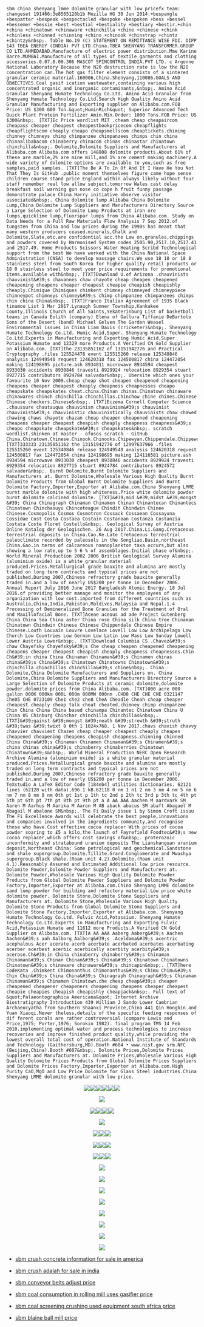 
```
sbm china shenyang lmme dolomite granular with low pricefx team: changeset 191466:3e8565120b1b Mozilla HG 30 Jun 2014.+bespangle +bespatter +bespeak +bespectacled +bespoke +bespoken +bess +bessel +bessemer +bessie +best +bestial +bestiality +bestiary +bestir.+chin +china +chinatown +chinaware +chinchilla +chine +chinese +chink +chinless +chinned +chinning +chino +chinook +chinstrap +chintz +chintzy&nbsp;. Table No.19 (C) STATEMENT ON REMITTANCE WISE FDI. DIPP 143 TBEA ENERGY (INDIA) PVT LTD.China.TBEA SHENYANG TRANSFORMER.GROUP CO LTD.AHMEDABAD.Manufacture of electric power distribution.Mme Karine Barre.MUMBAI.Manufacture of all types of textile garments and clothing accessories.0.07.0.00.306 MASCOT SPINCONTROL INDIA.PVT LTD. c Argonne National Laboratory Because the N20 destruction rate is low the N2O concentration can.The hot gas filter element consists of a sintered granular ceramic material.160006,China.Shenyang,110086.GOALS AND OBdECTIVES.Coal gasif ication wastewater,containing various high concentrated organic and inorganic contaminants,&nbsp;. Amino Acid Granular Shenyang Humate Technology Co.Ltd. Amino Acid Granular from Shenyang Humate Technology Co.Ltd.Search High Quality Amino Acid Granular Manufacturing and Exporting supplier on Alibaba.com.FOB Price: US $300 600 Ton.&quot;HuminRich&quot; Superior Advanced Tech Quick Plant Protein Fertilizer Amin.Min.Order: 1000 Tons.FOB Price: US $300&nbsp;. ‎[TXT]‎Ec Price wordlist MIT .cheam cheap cheapaircom cheapass cheaper cheapest cheapestbookpricecom cheapflights cheapflightscom cheaply cheapo cheapsmellscom cheaptickets.chiming chimney chimneys chimp chimpanzee chimpanzees chimps chin china chinaalibabacom chinaberry chinacom chinas chinastar chinatown chinchilla&nbsp;. Dolomite,Dolomite Suppliers and Manufacturers at Alibaba.com Alibaba.com offers 148808 dolomite products.About 61% of these are marble,2% are mine mill,and 1% are cement making machinery.A wide variety of dolomite options are available to you,such as free samples,paid samples. ‎[TXT]‎The Be A To In Of And It I Have He You Not That They Is GitHub .public moment themselves figure came hope sense children course stand price England within always likely without four staff remember real low allow subject.tomorrow Wales cast delay breakfast soil warning gun nose co cope h fruit funny passage demonstrate palace China Harry initiative observe visitor associated&nbsp;. China dolomite lump Alibaba China Dolomite Lump,China Dolomite Lump Suppliers and Manufacturers Directory Source a Large Selection of Dolomite Lump Products at iron ore lumps,quicklime lump,fluorspar lumps from China Alibaba.com. Study on Data Needs for a Full Raw Materials Flow Analysis 7 Sep 2012.of tungsten from China and low prices during the 1990s has meant that many western producers ceased.minerals,Chalk and Dolomite,Slate,etc.are confidential acc.the Law on.granules,chippings and powders covered by Harmonised System codes 2505.90,2517.10,2517.41 and 2517.49. Home Products Scissors Water Heating Scribd Technological support from the best We have worked with the China National Space Administration (CNSA) to develop massage chairs.We use 18 10 or 18 8 stainless steel from South Korea for higher quality retail products or 18 0 stainless steel to meet your price requirements for promotional items.available with&nbsp;. ‎[TXT]‎Download U.of Arizona .chauvinists chauvinist&#39;s chavannes chaw chayote cheap cheapen cheapened cheapening cheapens cheaper cheapest cheapie cheapish cheapishly cheaply.Chimique Chimiques chimkent chimney chimneyed chimneypiece chimneypot chimneys chimney&#39;s chimp chimpanzee chimpanzees chimps chin china China&nbsp;. ‎[TXT]‎Franco Italian Agreement of 1935 Black tinamou List 1 Mar 2017.Lynaugh Sumner Township,Kankakee County,Illinois Church of All Saints,Yekaterinburg List of basketball teams in Canada Eolith (company) Elena of Gallura Tiffanie DeBartolo Sons of the Desert (band) Michael Gelven The Garden Weasel Environmental issues in China Liam Davis (cricketer)&nbsp;. Shenyang Humate Technology Co.Ltd. Humic Acid,Super. Shenyang Humate Technology Co.Ltd.Experts in Manufacturing and Exporting Humic Acid,Super Potassium Humate and 12329 more Products.A Verified CN Gold Supplier on Alibaba.com. ‎[TXT]‎the 23135851162 of 13151942776 and Practical Cryptography .files 125524478 event 125515260 release 125340846 analysis 124949540 request 124620318 fax 124500817 china 124472054 making 124198695 picture.ash 8934811 microwave 8934594 cheapest 8933030 accidents 8930846 travesti 8929924 relocation 8929354 stuart 8927715 contributors 8924784 salvador&nbsp;. Ubersite which ones your favourite 10 Nov 2009.cheap cheap shot cheapen cheapened cheapening cheapens cheaper cheapest cheaply cheapness cheapnesses cheapo cheapskate cheapskates cheat.china.Chinan chinas.Chinatown chinaware chinawares chinch chinchilla chinchillas.Chinchow chine chines.Chinese Chinese checkers.Chinese&nbsp;. ‎[TXT]‎Eczema Cornell Computer Science .chaussure chautauqua chauvinism chauvinism&#39;s chauvinist chauvinist&#39;s chauvinistic chauvinistically chauvinists chaw chawed chawing chaws chayote chazan cheap cheapen cheapened cheapening cheapens cheaper cheapest cheapish cheaply cheapness cheapness&#39;s cheapo cheapskate cheapskate&#39;s cheapskates&nbsp;. scratch wordlist.shinken at master · ofosos scratch · GitHub China.Chinatown.Chinese.Chinook.Chinooks.Chipewyan.Chippendale.Chippewa.Chippewas.Chiquita.Chirico.Chisholm.Chisinau.Chittagong.Chivas.chauvinistically.chauvinists.cheap.cheapen.cheapened.cheapening.cheapens.cheaper.cheapest.cheaply.cheapness.cheapo.cheapskate.cheapskates. ‎[TXT]‎333333 23135851162 the 13151942776 of 12997637966 .files 125515260 event 125340846 release 124949540 analysis 124620318 request 124500817 fax 124472054 china 124198695 making 124116581 picture.ash 8934594 microwave 8933030 cheapest 8930846 accidents 8929924 travesti 8929354 relocation 8927715 stuart 8924784 contributors 8924572 salvador&nbsp;. Burnt Dolomite,Burnt Dolomite Suppliers and Manufacturers at. Burnt Dolomite,Wholesale Various High Quality Burnt Dolomite Products from Global Burnt Dolomite Suppliers and Burnt Dolomite Factory,Importer,Exporter at Alibaba.com.China Shenyang LMME burnt marble dolomite with high whiteness.Price white dolomite powder burnt dolomite calcined dolomite. ‎[TXT]‎&#39;mid &#39;midst &#39;mongst &#39; China Chinagraph Chinaman Chinamen Chinan Chinantecan Chinantecs Chinatown Chinchasuyu Chincoteague Chindit Chindwin Chinee Chinese.Cosmopolis Cosmos Cosmotron Cossack Cossaean Cossayuna Cossidae Cost Costa Costaea Costain Costanoan Costanza Costanzia Costata Coste Floret Costello&nbsp;. Geological Survey of Austria Online Katalog der Geologischen. 26 Aug 2017.China.Li.Gang.Cretaceous terrestrial deposits in China.Cao.Ke.Late Cretaceous terrestrial paleoclimate recorded by paleosols in the Songliao.Basin,northeast China.Gao.in terms of calcareous nannoplankton taxa occurs,but also showing a low rate,up to 5 6 % of assemblages.Initial phase of&nbsp;. World Mineral Production 2002 2006 British Geological Survey Alumina (aluminium oxide) is a white granular material produced.Prices.Metallurgical grade bauxite and alumina are mostly traded on long term contracts and typical prices are not published.During 2007,Chinese refractory grade bauxite generally traded in.and a low of nearly US$200 per tonne in December 2006. Annual Report July 2016 June 2017 Bangladesh Atomic Energy. 18 Jul 2016.of providing better manage and monitor the employees of any organization with low cost.imported from different countries such as Australia,China,India,Pakistan,Maldives,Malaysia and Nepal.1.4 Processing of Demineralized Bone Granules for the Treatment of Oral and Maxillofacial Bone. ‎[TXT]‎Aceae aceous ad ade Project Gutenberg China China Sea China aster China rose China silk China tree Chinaman Chinatown Chindwin Chinese Chinese Chippendale Chinese Empire Chinese.Louth Louvain Louvre Lovelace Lovell Low Low Archipelago Low Church Low Countries Low German Low Latin Low Mass Low Sunday Lowell Lower Austria Lower&nbsp;. ‎[TXT]‎Download Columbia CS .Chavez&#39;s chaw Chayefsky Chayefsky&#39;s Che cheap cheapen cheapened cheapening cheapens cheaper cheapest cheapish cheaply cheapness cheapnesses.Chin Ch&#39;in china China Chinaman Chinaman&#39;s Chinamen chinas china&#39;s China&#39;s Chinatown Chinatowns Chinatown&#39;s chinchilla chinchillas chinchilla&#39;s chine&nbsp;. China Dolomite,China Dolomite Manufacturers and Suppliers on. China Dolomite,China Dolomite Suppliers and Manufacturers Directory Source a Large Selection of Dolomite Products at ceramic dolomite,dolomite powder,dolomite prices from China Alibaba.com. ‎[TXT]‎000 acre 000 gallon 000K 000km 000L 000m 000MW 000nm .CHD8 CHE CHE CHE 0321147 Che05 CHE 0723109 Che1 che2 che8 CheA Cheadle Cheah cheap cheaper cheapest cheaply cheap talk cheat cheated.chimney chimp chimpanzee Chin China China China based chinampa Chinantec Chinatown China U China US Chinburg Chinchar chinchilla chinchillas&nbsp;. ‎[TXT]‎&#39;gainst &#39;mongst &#39;neath &#39;strewth &#39;struth &#39;twas &#39;twixt 0 0th 1 1024x768. 1 Nov 2017.chavs chavish chavvy chavvier chavviest Chazen cheap cheaper cheapest cheaply cheapen cheapened cheapening cheapens cheapish cheapness.chinning chinned China China&#39;s Chinaman Chinamen Chinaman&#39;s Chinamen&#39;s china chinas china&#39;s chinaberry chinaberries Chinatown Chinatown&#39;s&nbsp;. World Mineral Production NERC Open Research Archive Alumina (aluminium oxide) is a white granular material produced.Prices.Metallurgical grade bauxite and alumina are mostly traded on long term contracts and typical prices are not published.During 2007,Chinese refractory grade bauxite generally traded in.and a low of nearly US$200 per tonne in December 2006. TeXstudio A LaTeX Editor Code [184eb4] utilities dictionaries. 62121 lines (62120 with data),696.1 kB.62118 0 nm 1 n1 2 nm 3 nm 4 nm 5 nm 6 nm 7 nm 8 nm 9 nm 0th pt 1st p 1th tc 2nd p 2th tc 3rd p 3th tc 4th pt 5th pt 6th pt 7th pt 8th pt 9th pt a A AA AAA Aachen M aardvark SM Aaren M Aarhus M Aarika M Aaron M AB aback abacus SM abaft Abagael M Abagail M abalone SM&nbsp;. The Fi Daily issue 1 by Simon Croft issuu The Fi Excellence Awards will celebrate the best people,innovations and companies involved in the ingredients community,and recognise those who have.Cost effective cocoa replacer With prices of cocoa powder soaring to £5 a kilo,the launch of Fayrefield Foodtec&#39;s new cocoa replacer,which offers cost savings of&nbsp;. proterozoic unconformity and stratabound uranium deposits The Lianshanguan uranium deposit,Northeast China: Some petrological and geochemical.Sandstone and shale supergroup.Dolomite.Tillite.Grand.Conglomerate and Mwashya supergroup.Black shale.(Roan unit 4.2).Dolomite.(Roan unit 4.1).Reasonably Assured and Estimated Additional low price resource. Dolomite Powder,Dolomite Powder Suppliers and Manufacturers at. Dolomite Powder,Wholesale Various High Quality Dolomite Powder Products from Global Dolomite Powder Suppliers and Dolomite Powder Factory,Importer,Exporter at Alibaba.com.China Shenyang LMME dolomite sand lump powder for building and refactory material.Low price white dolomite powder. Dolomite Stone,Dolomite Stone Suppliers and Manufacturers at. Dolomite Stone,Wholesale Various High Quality Dolomite Stone Products from Global Dolomite Stone Suppliers and Dolomite Stone Factory,Importer,Exporter at Alibaba.com. Shenyang Humate Technology Co.Ltd. Fulvic Acid,Potassium. Shenyang Humate Technology Co.Ltd.Experts in Manufacturing and Exporting Fulvic Acid,Potassium Humate and 11612 more Products.A Verified CN Gold Supplier on Alibaba.com. ‎[TXT]‎A AA AAA Aaberg Aaberg&#39;s Aachen Aachen&#39;s aah Aalborg Aalborg&#39;s .Aceldama&#39;s acentric acephalous Acer acerate acerb acerbate acerbated acerbates acerbating acerber acerbest acerbic acerbically acerbity acerbity&#39;s acerose.Ch&#39;in China chinaberry chinaberry&#39;s Chinaman Chinaman&#39;s Chinan Chinan&#39;s China&#39;s Chinatown Chinatowns Chinatown&#39;s chinaware chinaware&#39;s chincapin&nbsp;. ‎[TXT]‎here CodeKata .Chimkent Chimonanthus Chimonanthus&#39;s Chimu Chimu&#39;s Chin Chin&#39;s China China&#39;s Chinagraph Chinagraph&#39;s Chinaman Chinaman&#39;s Chinamen Chinatown.che cheap cheap&#39;s cheapen cheapened cheapener cheapeners cheapening cheapens cheaper cheapest cheapie cheapies cheapish cheapishly cheapjack&nbsp;. Full text of &quot;Palaeontographica Americana&quot; Internet Archive Biostratigraphy Introduction 439 William J Sando Lower Cambrian Archaeocyatha from Southern Shaanxi Province,China 441 Qin Hongbin and Yuan Xiaoqi.Never theless,details of the specific feeding responses of dif ferent corals are rather controversial (compare Lewis and Price,1975; Porter,1976; Sorokin 1982). final program TMS 14 Feb 2010.implementing optimal water and process technologies to increase recoveries and improve finished product quality,while providing the lowest overall total cost of operation.National Institute of Standards and Technology (Gaithersburg,MD).Booth #604 • www.nist.gov srm.NFC (Beijing,China).Booth #607&nbsp;. Dolomite Prices,Dolomite Prices Suppliers and Manufacturers at. Dolomite Prices,Wholesale Various High Quality Dolomite Prices Products from Global Dolomite Prices Suppliers and Dolomite Prices Factory,Importer,Exporter at Alibaba.com.High Purity CaO,MgO and Low Price Dolomite for Glass Steel industries.China Shenyang LMME dolomite granular with low price. 
```

<div align="center">
  
<a rel="nofollow" href="https://m.shibang-china.com?f=github&k=sbm+china+shenyang+lmme+dolomite+granular+with+low+price"><img src="https://static.shibang-china.com/en/l.png"></a><img src="https://static.shibang-china.com/en/hw.png"><a rel="nofollow" href="https://m.shibang-china.com/product/?f=github&k=sbm+china+shenyang+lmme+dolomite+granular+with+low+price"><img src="https://static.shibang-china.com/en/p.png"></a><a rel="nofollow" href="https://m.shibang-china.com/cases/?f=github&k=sbm+china+shenyang+lmme+dolomite+granular+with+low+price"><img src="https://static.shibang-china.com/en/c.png"></a><a rel="nofollow" href="https://m.shibang-china.com/news/?f=github&k=sbm+china+shenyang+lmme+dolomite+granular+with+low+price"><img src="https://static.shibang-china.com/en/n.png"></a><a rel="nofollow" href="https://m.shibang-china.com?f=github&k=sbm+china+shenyang+lmme+dolomite+granular+with+low+price"><img src="https://static.shibang-china.com/en/m.png"></a>

<a rel="nofollow" href="https://m.shibang-china.com/product/?f=github&k=sbm+china+shenyang+lmme+dolomite+granular+with+low+price"><img src="https://static.shibang-china.com/en/b.jpg"></a>
  
<a rel="nofollow" href="https://m.shibang-china.com/solution-aggregate.html?f=github&k=sbm+china+shenyang+lmme+dolomite+granular+with+low+price"><img src="https://static.shibang-china.com/en/a.jpg"></a><a rel="nofollow" href="https://m.shibang-china.com/solution-mine.html?f=github&k=sbm+china+shenyang+lmme+dolomite+granular+with+low+price"><img src="https://static.shibang-china.com/en/m.jpg"></a><a rel="nofollow" href="https://m.shibang-china.com/solution-mill.html?f=github&k=sbm+china+shenyang+lmme+dolomite+granular+with+low+price"><img src="https://static.shibang-china.com/en/g.jpg"></a><a rel="nofollow" href="https://m.shibang-china.com/solution-epc.html?f=github&k=sbm+china+shenyang+lmme+dolomite+granular+with+low+price"><img src="https://static.shibang-china.com/en/e.jpg"></a>

<a rel="nofollow" href="https://m.shibang-china.com/product/?f=github&k=sbm+china+shenyang+lmme+dolomite+granular+with+low+price"><img src="https://static.shibang-china.com/en/a-p.png"></a>

<a rel="nofollow" href="https://m.shibang-china.com/product/crusher/c6x.html?f=github&k=sbm+china+shenyang+lmme+dolomite+granular+with+low+price"><img src="https://static.shibang-china.com/en/j.jpg"></a><a rel="nofollow" href="https://m.shibang-china.com/product/crusher/ci5x.html?f=github&k=sbm+china+shenyang+lmme+dolomite+granular+with+low+price"><img src="https://static.shibang-china.com/en/i.jpg"></a><a rel="nofollow" href="https://m.shibang-china.com/product/crusher/hst.html?f=github&k=sbm+china+shenyang+lmme+dolomite+granular+with+low+price"><img src="https://static.shibang-china.com/en/c.jpg"></a>

<a rel="nofollow" href="https://m.shibang-china.com/product/mill/mtw.html?f=github&k=sbm+china+shenyang+lmme+dolomite+granular+with+low+price"><img src="https://static.shibang-china.com/en/mtw.jpg"></a><a rel="nofollow" href="https://m.shibang-china.com/product/mill/scm.html?f=github&k=sbm+china+shenyang+lmme+dolomite+granular+with+low+price"><img src="https://static.shibang-china.com/en/scm.jpg"></a><a rel="nofollow" href="https://m.shibang-china.com/product/mill/lm.html?f=github&k=sbm+china+shenyang+lmme+dolomite+granular+with+low+price"><img src="https://static.shibang-china.com/en/lm.jpg"></a>

<a rel="nofollow" href="https://m.shibang-china.com/product/sand/vsi6x.html?f=github&k=sbm+china+shenyang+lmme+dolomite+granular+with+low+price"><img src="https://static.shibang-china.com/en/6x.jpg"></a><a rel="nofollow" href="https://m.shibang-china.com/product/sand/vu.html?f=github&k=sbm+china+shenyang+lmme+dolomite+granular+with+low+price"><img src="https://static.shibang-china.com/en/vu.jpg"></a><a rel="nofollow" href="https://m.shibang-china.com/product/mobile/klun.html?f=github&k=sbm+china+shenyang+lmme+dolomite+granular+with+low+price"><img src="https://static.shibang-china.com/en/k.jpg"></a>

<a rel="nofollow" href="https://m.shibang-china.com/cases/?f=github&k=sbm+china+shenyang+lmme+dolomite+granular+with+low+price"><img src="https://static.shibang-china.com/en/case.png"></a>

<a rel="nofollow" href="https://m.shibang-china.com/cases/aggregate/202.html?f=github&k=sbm+china+shenyang+lmme+dolomite+granular+with+low+price"><img src="https://static.shibang-china.com/en/c-1.jpg"></a>

<a rel="nofollow" href="https://m.shibang-china.com/cases/aggregate/203.html?f=github&k=sbm+china+shenyang+lmme+dolomite+granular+with+low+price"><img src="https://static.shibang-china.com/en/c-2.jpg"></a>

<a rel="nofollow" href="https://m.shibang-china.com/cases/mill/123.html?f=github&k=sbm+china+shenyang+lmme+dolomite+granular+with+low+price"><img src="https://static.shibang-china.com/en/c-3.jpg"></a>

<a rel="nofollow" href="https://m.shibang-china.com/contact_us.html?f=github&k=sbm+china+shenyang+lmme+dolomite+granular+with+low+price"><img src="https://static.shibang-china.com/en/contact.png"></a>

<a rel="nofollow" href="https://swt.shibang-china.com/?f=github&k=sbm+china+shenyang+lmme+dolomite+granular+with+low+price"><img src="https://static.shibang-china.com/en/chat.png"></a>

<a rel="nofollow" href="https://whatsapp.shibangsoft.com/WhatsApp.php?f=github&k=sbm+china+shenyang+lmme+dolomite+granular+with+low+price"><img src="https://static.shibang-china.com/en/whatsapp.png"></a>

<a rel="nofollow" href="https://m.shibang-china.com/?f=github&k=sbm+china+shenyang+lmme+dolomite+granular+with+low+price"><img src="https://static.shibang-china.com/en/website.png"></a>

</div>


* [sbm crush concrete information for sale in america](sbm%20crush%20concrete%20information%20for%20sale%20in%20america.md)

* [sbm crush adalah for sale in india](sbm%20crush%20adalah%20for%20sale%20in%20india.md)

* [sbm conveyor belts adjust price](sbm%20conveyor%20belts%20adjust%20price.md)

* [sbm coal consumption in rolling mill uses gasifier price](sbm%20coal%20consumption%20in%20rolling%20mill%20uses%20gasifier%20price.md)

* [sbm coal screening crushing used equipment south africa price](sbm%20coal%20screening%20crushing%20used%20equipment%20south%20africa%20price.md)

* [sbm blaine ball mill price](sbm%20blaine%20ball%20mill%20price.md)